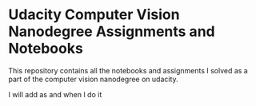 # Udacity Computer Vision Nanodegree Assignments and Notebooks

This repository contains all the notebooks and assignments I solved as a part of the computer vision nanodegree on udacity.


I will add as and when I do it